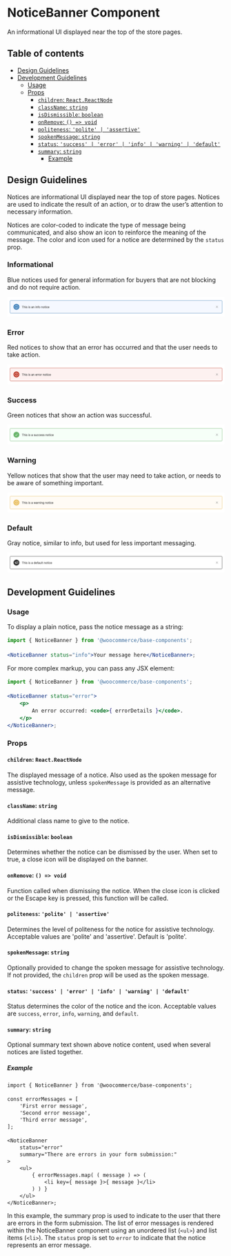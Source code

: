 # NoticeBanner Component <!-- omit in toc -->

An informational UI displayed near the top of the store pages.

## Table of contents <!-- omit in toc -->

-   [Design Guidelines](#design-guidelines)
-   [Development Guidelines](#development-guidelines)
    -   [Usage](#usage)
    -   [Props](#props)
        -   [`children`: `React.ReactNode`](#children-reactreactnode)
        -   [`className`: `string`](#classname-string)
        -   [`isDismissible`: `boolean`](#isdismissible-boolean)
        -   [`onRemove`: `() => void`](#onremove---void)
        -   [`politeness`: `'polite' | 'assertive'`](#politeness-polite--assertive)
        -   [`spokenMessage`: `string`](#spokenmessage-string)
        -   [`status`: `'success' | 'error' | 'info' | 'warning' | 'default'`](#status-success--error--info--warning--default)
        -   [`summary`: `string`](#summary-string)
            -   [Example](#example)

## Design Guidelines

Notices are informational UI displayed near the top of store pages. Notices are used to indicate the result of an action, or to draw the user’s attention to necessary information.

Notices are color-coded to indicate the type of message being communicated, and also show an icon to reinforce the meaning of the message. The color and icon used for a notice are determined by the `status` prop.

### Informational

Blue notices used for general information for buyers that are not blocking and do not require action.

![Informational notice](./screenshots/info.png)

### Error

Red notices to show that an error has occurred and that the user needs to take action.

![Error notice](./screenshots/error.png)

### Success

Green notices that show an action was successful.

![Success notice](./screenshots/success.png)

### Warning

Yellow notices that show that the user may need to take action, or needs to be aware of something important.

![Warning notice](./screenshots/warning.png)

### Default

Gray notice, similar to info, but used for less important messaging.

![Default notice](./screenshots/default.png)

## Development Guidelines

### Usage

To display a plain notice, pass the notice message as a string:

```jsx
import { NoticeBanner } from '@woocommerce/base-components';

<NoticeBanner status="info">Your message here</NoticeBanner>;
```

For more complex markup, you can pass any JSX element:

```jsx
import { NoticeBanner } from '@woocommerce/base-components';

<NoticeBanner status="error">
	<p>
		An error occurred: <code>{ errorDetails }</code>.
	</p>
</NoticeBanner>;
```

### Props

#### `children`: `React.ReactNode`

The displayed message of a notice. Also used as the spoken message for assistive technology, unless `spokenMessage` is provided as an alternative message.

#### `className`: `string`

Additional class name to give to the notice.

#### `isDismissible`: `boolean`

Determines whether the notice can be dismissed by the user. When set to true, a close icon will be displayed on the banner.

#### `onRemove`: `() => void`

Function called when dismissing the notice. When the close icon is clicked or the Escape key is pressed, this function will be called.

#### `politeness`: `'polite' | 'assertive'`

Determines the level of politeness for the notice for assistive technology. Acceptable values are 'polite' and 'assertive'. Default is 'polite'.

#### `spokenMessage`: `string`

Optionally provided to change the spoken message for assistive technology. If not provided, the `children` prop will be used as the spoken message.

#### `status`: `'success' | 'error' | 'info' | 'warning' | 'default'`

Status determines the color of the notice and the icon. Acceptable values are `success`, `error`, `info`, `warning`, and `default`.

#### `summary`: `string`

Optional summary text shown above notice content, used when several notices are listed together.

##### Example

```tsx
import { NoticeBanner } from '@woocommerce/base-components';

const errorMessages = [
	'First error message',
	'Second error message',
	'Third error message',
];

<NoticeBanner
	status="error"
	summary="There are errors in your form submission:"
>
	<ul>
		{ errorMessages.map( ( message ) => (
			<li key={ message }>{ message }</li>
		) ) }
	</ul>
</NoticeBanner>;
```

In this example, the summary prop is used to indicate to the user that there are errors in the form submission. The list of error messages is rendered within the NoticeBanner component using an unordered list (`<ul>`) and list items (`<li>`). The `status` prop is set to `error` to indicate that the notice represents an error message.
